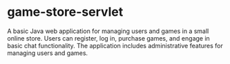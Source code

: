# game-store-servlet
A basic Java web application for managing users and games in a small online store. Users can register, log in, purchase games, and engage in basic chat functionality. The application includes administrative features for managing users and games.
